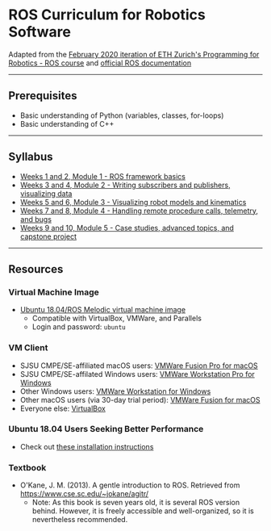 # ROS Curriculum for Robotics Software
Adapted from the [February 2020 iteration of ETH Zurich's Programming for Robotics - ROS course](https://rsl.ethz.ch/education-students/lectures/ros.html) and [official ROS documentation](http://wiki.ros.org/)

---
## Prerequisites
* Basic understanding of Python (variables, classes, for-loops)
* Basic understanding of C++

---
## Syllabus
* [Weeks 1 and 2, Module 1 - ROS framework basics](module1.md)
* [Weeks 3 and 4, Module 2 - Writing subscribers and publishers, visualizing data](module2.md)
* [Weeks 5 and 6, Module 3 - Visualizing robot models and kinematics](module3.md)
* [Weeks 7 and 8, Module 4 - Handling remote procedure calls, telemetry, and bugs](module4.md)
* [Weeks 9 and 10, Module 5 - Case studies, advanced topics, and capstone project](module5.md)

---
## Resources
### Virtual Machine Image
* [Ubuntu 18.04/ROS Melodic virtual machine image](https://drive.google.com/file/d/197agF7DvoOoZ6fQMTzZJPe6npewd8dgZ/view?usp=sharing)
    * Compatible with VirtualBox, VMWare, and Parallels
    * Login and password: `ubuntu`

### VM Client
* SJSU CMPE/SE-affiliated macOS users: [VMWare Fusion Pro for macOS](https://e5.onthehub.com/WebStore/OfferingDetails.aspx?o=637dd37b-06b5-e711-80f7-000d3af41938&ws=07c5a62b-c840-de11-b696-0030485a8df0&vsro=8)
* SJSU CMPE/SE-affilated Windows users: [VMWare Workstation Pro for Windows](https://e5.onthehub.com/WebStore/OfferingsOfMajorVersionList.aspx?pmv=9a4edb40-2dce-e811-810b-000d3af41938&cmi_mnuMain=16a020b5-ed3c-df11-b4ab-0030487d8897&cmi_mnuMain_child=aafc5891-884f-e511-940f-b8ca3a5db7a1&cmi_mnuMain_child_child=6130e417-ad1a-e511-940d-b8ca3a5db7a1&ws=07c5a62b-c840-de11-b696-0030485a8df0&vsro=8)
* Other Windows users: [VMWare Workstation for Windows](https://www.vmware.com/products/workstation-player/workstation-player-evaluation.html)
* Other macOS users (via 30-day trial period): [VMWare Fusion for macOS](https://www.vmware.com/products/fusion/fusion-evaluation.html)
* Everyone else: [VirtualBox](https://www.virtualbox.org/wiki/Downloads)

### Ubuntu 18.04 Users Seeking Better Performance
* Check out [these installation instructions](http://wiki.ros.org/melodic/Installation/Ubuntu)

### Textbook
* O'Kane, J. M. (2013). A gentle introduction to ROS. Retrieved from https://www.cse.sc.edu/~jokane/agitr/
    * Note: As this book is seven years old, it is several ROS version behind. However, it is freely accessible and well-organized, so it is nevertheless recommended.

